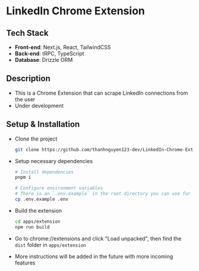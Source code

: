 # LinkedIn Chrome Extension

## Tech Stack
- **Front-end**: Next.js, React, TailwindCSS
- **Back-end**: tRPC, TypeScript
- **Database**: Drizzle ORM

## Description
- This is a Chrome Extension that can scrape LinkedIn connections from the user
- Under development


## Setup & Installation
- Clone the project
  
  ```bash
  git clone https://github.com/thanhnguyen123-dev/LinkedIn-Chrome-Extension.git
  ```
- Setup necessary dependencies
  
  ```bash
  # Install dependencies
  pnpm i
  
  # Configure environment variables
  # There is an `.env.example` in the root directory you can use for reference
  cp .env.example .env
  ```
- Build the extension
  
  ```bash
  cd apps/extension
  npm run build
  ```
- Go to chrome://extensions and click "Load unpacked", then find the `dist` folder in `apps/extension`
- More instructions will be added in the future with more incoming features
  


